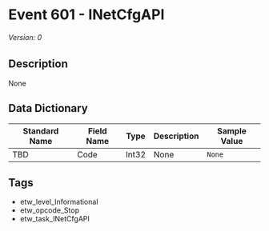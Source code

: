 # Event 601 - INetCfgAPI
###### Version: 0

## Description
None

## Data Dictionary
|Standard Name|Field Name|Type|Description|Sample Value|
|---|---|---|---|---|
|TBD|Code|Int32|None|`None`|

## Tags
* etw_level_Informational
* etw_opcode_Stop
* etw_task_INetCfgAPI